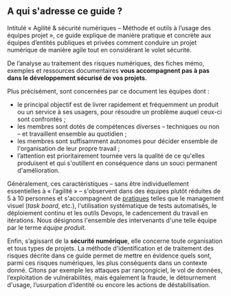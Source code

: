 ## A qui s'adresse ce guide ?

Intitulé « Agilité & sécurité numériques – Méthode et outils à l’usage des équipes projet », ce guide explique de manière pratique et concrète aux équipes d’entités publiques et privées comment conduire un projet numérique de manière agile tout en considérant le volet sécurité.

De l’analyse au traitement des risques numériques, des fiches mémo, exemples et ressources documentaires **vous accompagnent pas à pas dans le développement sécurisé de vos projets**.

Plus précisément, sont concernées par ce document les équipes dont :

* le principal objectif est de livrer rapidement et fréquemment un produit ou un service à ses usagers, pour résoudre un problème auquel ceux-ci sont confrontés ;
* les membres sont dotés de compétences diverses – techniques ou non – et travaillent ensemble au quotidien ;
* les membres sont suffisamment autonomes pour décider ensemble de l'organisation de leur propre travail ;
* l’attention est prioritairement tournée vers la qualité de ce qu'elles produisent et qui s'outillent en conséquence dans un souci permanent d'amélioration.

Généralement, ces caractéristiques – sans être individuellement essentielles à « l’agilité » – s'observent dans des équipes plutôt réduites de 5 à 10 personnes et s'accompagnent de [pratiques](http://referentiel.institut-agile.fr/) telles que le management visuel (*task board*, etc.), l'utilisation systématique de tests automatisés, le déploiement continu et les outils Devops, le cadencement du travail en itérations. Nous désignons l'ensemble des intervenants d'une telle équipe par le terme *équipe produit*.

Enfin, s’agissant de la **sécurité numérique**, elle concerne toute organisation et tous types de projets. La méthode d'identification et de traitement des risques décrite dans ce guide permet de mettre en évidence quels sont, parmi ces risques numériques, les plus conséquents dans un contexte donné. Citons par exemple les attaques par rançongiciel, le vol de données, l’exploitation de vulnérabilités, mais également la fraude, le détournement d'usage, l’usurpation d’identité ou encore les actions de déstabilisation.
